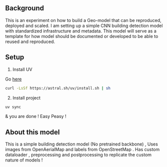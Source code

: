 ## Background

This is an experiment on how to build a Geo-model that can be reproduced, deployed and scaled. I am setting up a simple CNN building detection model with standardized infrastructure and metadata. This model will serve as a template for how model should be documented or developed to be able to reused and reproduced.

## Setup 

1. Install UV 

Go [here](https://docs.astral.sh/uv/getting-started/installation/) 
```bash
curl -LsSf https://astral.sh/uv/install.sh | sh
```

2. Install project 

```bash
uv sync
```

& you are done ! Easy Peasy ! 


## About this model 

This is a simple building detection model (No pretrained backbone) , Uses images from OpenAerialMap and labels from OpenStreetMap . Has custom dataloader , preprocessing and postprocessing to replicate the custom nature of models ! 